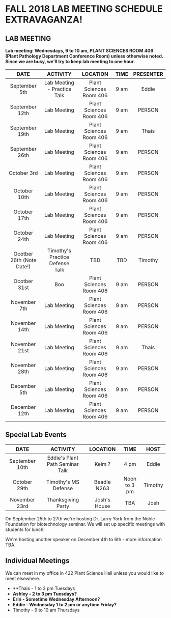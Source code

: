 # FALL 2018 LAB MEETING SCHEDULE EXTRAVAGANZA!

## __LAB MEETING__

__Lab meeting: Wednesdays, 9 to 10 am, PLANT SCIENCES ROOM 406 (Plant Pathology Department Conference Room) unless otherwise noted. Since we are busy, we'll try to keep lab meeting to one hour.__

**DATE** | **ACTIVITY** | **LOCATION** | **TIME** | **PRESENTER**
:-----:|:-----:|:-----:|:-----:|:-----:
September 5th | Lab Meeting - Practice Talk | Plant Sciences Room 406 | 9 am | Eddie
September 12th | Lab Meeting | Plant Sciences Room 406 | 9 am | PERSON
September 19th | Lab Meeting | Plant Sciences Room 406 | 9 am | Thais
September 26th | Lab Meeting | Plant Sciences Room 406 | 9 am | PERSON
October 3rd | Lab Meeting | Plant Sciences Room 406 | 9 am | PERSON
October 10th | Lab Meeting | Plant Sciences Room 406 | 9 am | PERSON
October 17th | Lab Meeting | Plant Sciences Room 406 | 9 am | PERSON
October 24th | Lab Meeting | Plant Sciences Room 406 | 9 am | PERSON
Ocotber 26th (Note Date!) | Timothy's Practice Defense Talk | TBD | TBD | Timothy
Ocotber 31st | Boo | Plant Sciences Room 406 | 9 am | PERSON
November 7th | Lab Meeting | Plant Sciences Room 406 | 9 am | PERSON
November 14th | Lab Meeting | Plant Sciences Room 406 | 9 am | PERSON
November 21st | Lab Meeting | Plant Sciences Room 406 | 9 am | Thais
November 28th | Lab Meeting | Plant Sciences Room 406 | 9 am | PERSON
December 5th | Lab Meeting | Plant Sciences Room 406 | 9 am | PERSON
December 12th | Lab Meeting | Plant Sciences Room 406 | 9 am | PERSON

## __Special Lab Events__
**DATE** | **ACTIVITY** | **LOCATION** | **TIME** | **HOST**
:-----:|:-----:|:-----:|:-----:|:-----:
September 10th | Eddie's Plant Path Seminar Talk | Keim ? | 4 pm | Eddie
October 29th | Timothy's MS Defense | Beadle N263 | Noon to 3 pm | Timothy
November 23rd | Thanksgiving Party | Josh's House | TBA | Josh

On September 25th to 27th we're hosting Dr. Larry York from the Noble Foundation for biotechnology seminar. We will set up specific meetings with students for lunch!

We're hosting another speaker on December 4th to 6th - more information TBA.

## __Individual Meetings__

We can meet in my office in 422 Plant Science Hall unless you would like to meet elsewhere. 

* **Thais - 1 to 2 pm Tuesdays
* **Ashley - 2 to 3 pm Tuesdays?**
* **Erin - Sometime Wednesday Afternoon?**
* **Eddie - Wednesday 1 to 2 pm or anytime Friday?**
* Timothy - 9 to 10 am Thursdays
